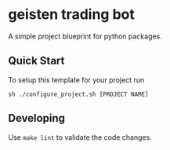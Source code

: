 # geisten trading bot

A simple project blueprint for python packages.

## Quick Start

To setup this template for your project run

```
sh ./configure_project.sh [PROJECT NAME]
```

## Developing

Use `make lint` to validate the code changes.
